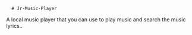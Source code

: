       # Jr-Music-Player
A local music player that you can use to play music and search the music lyrics.. 